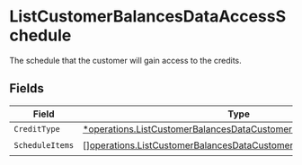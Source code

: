 # ListCustomerBalancesDataAccessSchedule

The schedule that the customer will gain access to the credits.


## Fields

| Field                                                                                                                                                  | Type                                                                                                                                                   | Required                                                                                                                                               | Description                                                                                                                                            |
| ------------------------------------------------------------------------------------------------------------------------------------------------------ | ------------------------------------------------------------------------------------------------------------------------------------------------------ | ------------------------------------------------------------------------------------------------------------------------------------------------------ | ------------------------------------------------------------------------------------------------------------------------------------------------------ |
| `CreditType`                                                                                                                                           | [*operations.ListCustomerBalancesDataCustomerBalancesCreditType](../../models/operations/listcustomerbalancesdatacustomerbalancescredittype.md)        | :heavy_minus_sign:                                                                                                                                     | N/A                                                                                                                                                    |
| `ScheduleItems`                                                                                                                                        | [][operations.ListCustomerBalancesDataCustomerBalancesScheduleItems](../../models/operations/listcustomerbalancesdatacustomerbalancesscheduleitems.md) | :heavy_check_mark:                                                                                                                                     | N/A                                                                                                                                                    |